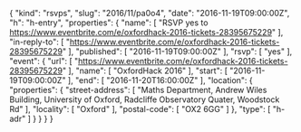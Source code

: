 {
  "kind": "rsvps",
  "slug": "2016/11/pa0o4",
  "date": "2016-11-19T09:00:00Z",
  "h": "h-entry",
  "properties": {
    "name": [
      "RSVP yes to https://www.eventbrite.com/e/oxfordhack-2016-tickets-28395675229"
    ],
    "in-reply-to": [
      "https://www.eventbrite.com/e/oxfordhack-2016-tickets-28395675229"
    ],
    "published": [
      "2016-11-19T09:00:00Z"
    ],
    "rsvp": [
      "yes"
    ],
    "event": {
      "url": [
        "https://www.eventbrite.com/e/oxfordhack-2016-tickets-28395675229"
      ],
      "name": [
        "OxfordHack 2016"
      ],
      "start": [
        "2016-11-19T09:00:00Z"
      ],
      "end": [
        "2016-11-20T16:00:00Z"
      ],
      "location": {
        "properties": {
          "street-address": [
            "Maths Department, Andrew Wiles Building, University of Oxford, Radcliffe Observatory Quater, Woodstock Rd"
          ],
          "locality": [
            "Oxford"
          ],
          "postal-code": [
            "OX2 6GG"
          ]
        },
        "type": [
          "h-adr"
        ]
      }
    }
  }
}
